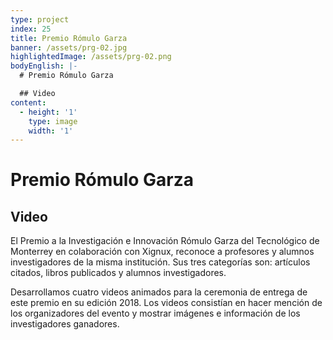 ```yaml
---
type: project
index: 25
title: Premio Rómulo Garza
banner: /assets/prg-02.jpg
highlightedImage: /assets/prg-02.png
bodyEnglish: |-
  # Premio Rómulo Garza

  ## Video
content:
  - height: '1'
    type: image
    width: '1'
---
```

# Premio Rómulo Garza

## Video

El Premio a la Investigación e Innovación Rómulo Garza del Tecnológico de Monterrey en colaboración con Xignux, reconoce a profesores y alumnos investigadores de la misma institución. Sus tres categorías son: artículos citados, libros publicados y alumnos investigadores. 

Desarrollamos cuatro videos animados para la ceremonia de entrega de este premio en su edición 2018. Los videos consistían en hacer mención de los organizadores del evento y mostrar imágenes e información de los investigadores ganadores.
